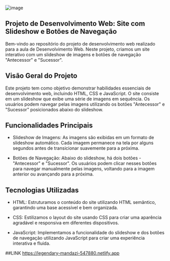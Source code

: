 ![image](https://github.com/Zehguto/slideshow/assets/101606400/71861ae9-e6cd-4bad-abad-1c5867d90bae)

## Projeto de Desenvolvimento Web: Site com Slideshow e Botões de Navegação

Bem-vindo ao repositório do projeto de desenvolvimento web realizado para a aula de Desenvolvimento Web. Neste projeto, criamos um site interativo com um slideshow de imagens e botões de navegação "Antecessor" e "Sucessor".

## Visão Geral do Projeto

Este projeto tem como objetivo demonstrar habilidades essenciais de desenvolvimento web, incluindo HTML, CSS e JavaScript. O site consiste em um slideshow que exibe uma série de imagens em sequência. Os usuários podem navegar pelas imagens utilizando os botões "Antecessor" e "Sucessor" posicionados abaixo do slideshow.

## Funcionalidades Principais

- Slideshow de Imagens: As imagens são exibidas em um formato de slideshow automático. Cada imagem permanece na tela por alguns segundos antes de transicionar suavemente para a próxima.

- Botões de Navegação: Abaixo do slideshow, há dois botões - "Antecessor" e "Sucessor". Os usuários podem clicar nesses botões para navegar manualmente pelas imagens, voltando para a imagem anterior ou avançando para a próxima.

## Tecnologias Utilizadas

- HTML: Estruturamos o conteúdo do site utilizando HTML semântico, garantindo uma base acessível e bem organizada.

- CSS: Estilizamos o layout do site usando CSS para criar uma aparência agradável e responsiva em diferentes dispositivos.

- JavaScript: Implementamos a funcionalidade do slideshow e dos botões de navegação utilizando JavaScript para criar uma experiência interativa e fluida.

##LINK
https://legendary-mandazi-547880.netlify.app

